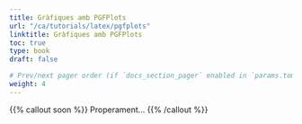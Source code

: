 ```yaml
---
title: Gràfiques amb PGFPlots
url: "/ca/tutorials/latex/pgfplots"
linktitle: Gràfiques amb PGFPlots
toc: true
type: book
draft: false

# Prev/next pager order (if `docs_section_pager` enabled in `params.toml`)
weight: 4
---
```


{{% callout soon %}}
Properament...
{{% /callout %}}